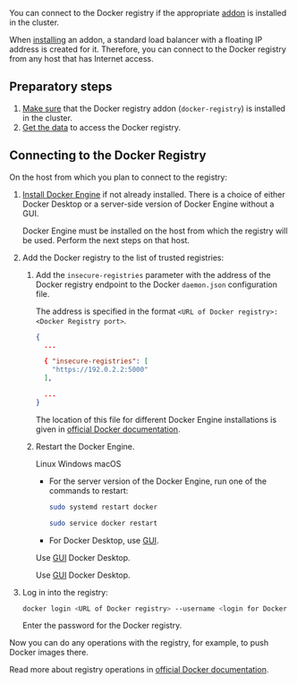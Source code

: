 You can connect to the Docker registry if the appropriate [addon](../../concepts/addons-and-settings/addons) is installed in the cluster.

When [installing](../../operations/addons/advanced-installation/install-advanced-registry/) an addon, a standard load balancer with a floating IP address is created for it. Therefore, you can connect to the Docker registry from any host that has Internet access.

## Preparatory steps

1. [Make sure](../../operations/addons/manage-addons#viewing-addons) that the Docker registry addon (`docker-registry`) is installed in the cluster.
1. [Get the data](../../operations/addons/advanced-installation/install-advanced-registry#getting-data-to-access-the-registry) to access the Docker registry.

## Connecting to the Docker Registry

On the host from which you plan to connect to the registry:

1. [Install Docker Engine](https://docs.docker.com/engine/install/) if not already installed. There is a choice of either Docker Desktop or a server-side version of Docker Engine without a GUI.

   Docker Engine must be installed on the host from which the registry will be used. Perform the next steps on that host.

1. Add the Docker registry to the list of trusted registries:

   1. Add the `insecure-registries` parameter with the address of the Docker registry endpoint to the Docker `daemon.json` configuration file.

      The address is specified in the format `<URL of Docker registry>:<Docker Registry port>`.

      ```json
      {
        ...

        { "insecure-registries": [
          "https://192.0.2.2:5000"
        ],

        ...
      }
      ```

      The location of this file for different Docker Engine installations is given in [official Docker documentation](https://docs.docker.com/config/daemon/#configure-the-docker-daemon).

   1. Restart the Docker Engine.

      <tabs>
      <tablist>
      <tab>Linux</tab>
      <tab>Windows</tab>
      <tab>macOS</tab>
      </tablist>
      <tabpanel>

      - For the server version of the Docker Engine, run one of the commands to restart:

        ```bash
        sudo systemd restart docker
        ```

        ```bash
        sudo service docker restart
        ```

      - For Docker Desktop, use [GUI](https://docs.docker.com/desktop/settings/linux/#docker-engine).

      </tabpanel>
      <tabpanel>

      Use [GUI](https://docs.docker.com/desktop/settings/mac/#docker-engine) Docker Desktop.

      </tabpanel>
      <tabpanel>

      Use [GUI](https://docs.docker.com/desktop/settings/mac/#docker-engine) Docker Desktop.

      </tabpanel>
      </tabs>

1. Log in into the registry:

   ```bash
   docker login <URL of Docker registry> --username <login for Docker registry>
   ```

   Enter the password for the Docker registry.

Now you can do any operations with the registry, for example, to push Docker images there.

Read more about registry operations in [official Docker documentation](https://docs.docker.com/registry/).
